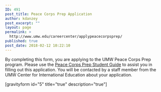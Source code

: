 ```yaml
---
ID: 491
post_title: Peace Corps Prep Application
author: kdanzey
post_excerpt: ""
layout: page
permalink: >
  http://www.umw.edu/careercenter/applypeacecorpsprep/
published: true
post_date: 2018-02-12 10:22:10
---
```

By completing this form, you are applying to the UMW Peace Corps Prep program. Please use the <a href="http://www.umw.edu/careercenter/wp-content/uploads/sites/41/2018/11/PCP-Student-Guide-November-2018.pdf">Peace Corps Prep Student Guide</a> to assist you in filling out this application. You will be contacted by a staff member from the UMW Center for International Education about your application.

[gravityform id="5" title="true" description="true"]

&nbsp;